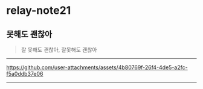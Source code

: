 # relay-note21

## 못해도 괜찮아

> 잘 못해도 괜찮아, 잘못해도 괜찮아

***

https://github.com/user-attachments/assets/4b80769f-26f4-4de5-a2fc-f5a0ddb37e06

****
